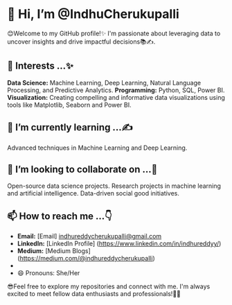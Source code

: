 # 👋 Hi, I’m @IndhuCherukupalli 

😊Welcome to my GitHub profile!✨ I'm passionate about leveraging data to uncover insights and drive impactful decisions📚✍.

## 👀 Interests ...✨
  **Data Science:** Machine Learning, Deep Learning, Natural Language Processing, and Predictive Analytics.
  **Programming:** Python, SQL, Power BI.
  **Visualization:** Creating compelling and informative data visualizations using tools like Matplotlib, Seaborn and Power BI.

## 🌱 I’m currently learning ...✍
   Advanced techniques in Machine Learning and Deep Learning.
   
## 💞️ I’m looking to collaborate on ...🤝
   Open-source data science projects.
   Research projects in machine learning and artificial intelligence.
   Data-driven social good initiatives.
  
## 📫 How to reach me ...👇 
- **Email:** [Email] indhureddycherukupalli@gmail.com
- **LinkedIn:** [LinkedIn Profile] (https://www.linkedin.com/in/indhureddyy/)
- **Medium:** [Medium Blogs] (https://medium.com/@indhureddycherukupalli)
- 
- 😄 Pronouns: She/Her

😎Feel free to explore my repositories and connect with me. I'm always excited to meet fellow data enthusiasts and professionals!🚀🔎
